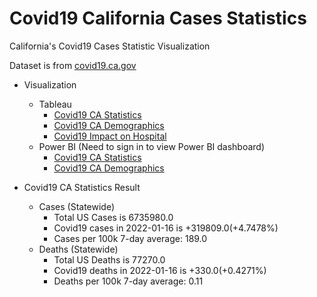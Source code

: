 # Covid19 California Cases Statistics
California's Covid19 Cases Statistic Visualization

Dataset is from <a href="https://covid19.ca.gov/data-and-tools/"> covid19.ca.gov</a>

- Visualization
  - Tableau
    - <a href="https://public.tableau.com/app/profile/dongjun.cho/viz/DongjunC_COVID19_CA_GOV_Clone/Dashboard1"> Covid19 CA Statistics </a>
    - <a href="https://public.tableau.com/app/profile/dongjun.cho/viz/Covid19CA_Demographic/Dashboard1"> Covid19 CA Demographics </a>
    - <a href="https://public.tableau.com/app/profile/dongjun.cho/viz/DongjunC_Covid19_Impact_on_Hospital/Dashboard1"> Covid19 Impact on Hospital </a>
  - Power BI (Need to sign in to view Power BI dashboard)
    - <a href="https://app.powerbi.com/reportEmbed?reportId=9534045a-386b-4e0d-b244-a4b89d321842&autoAuth=true&ctid=9fa4f438-b1e6-473b-803f-86f8aedf0dec&config=eyJjbHVzdGVyVXJsIjoiaHR0cHM6Ly93YWJpLXVzLWVhc3QyLWItcHJpbWFyeS1yZWRpcmVjdC5hbmFseXNpcy53aW5kb3dzLm5ldC8ifQ%3D%3D"> Covid19 CA Statistics </a>
    - <a href="https://app.powerbi.com/reportEmbed?reportId=ffeab282-8872-4d64-9143-252d38a0b441&autoAuth=true&ctid=9fa4f438-b1e6-473b-803f-86f8aedf0dec&config=eyJjbHVzdGVyVXJsIjoiaHR0cHM6Ly93YWJpLXVzLWVhc3QyLWItcHJpbWFyeS1yZWRpcmVjdC5hbmFseXNpcy53aW5kb3dzLm5ldC8ifQ%3D%3D"> Covid19 CA Demographics </a>

- Covid19 CA Statistics Result
  - Cases (Statewide)
    - Total US Cases is 6735980.0
    - Covid19 cases in 2022-01-16 is +319809.0(+4.7478%)
    - Cases per 100k 7-day average: 189.0
  - Deaths (Statewide)
    - Total US Deaths is 77270.0
    - Covid19 deaths in 2022-01-16 is +330.0(+0.4271%)
    - Deaths per 100k 7-day average: 0.11
